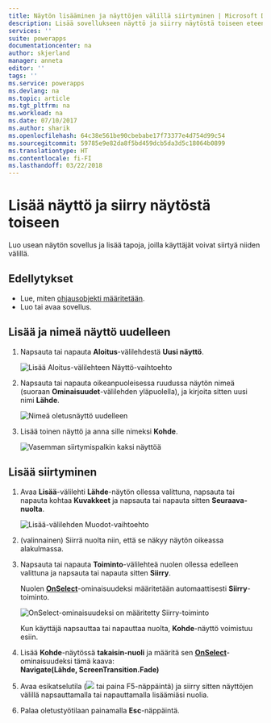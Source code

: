 ```yaml
---
title: Näytön lisääminen ja näyttöjen välillä siirtyminen | Microsoft Docs
description: Lisää sovellukseen näyttö ja siirry näytöstä toiseen eteen- ja taaksepäin osoittavilla nuolilla PowerAppsissa
services: ''
suite: powerapps
documentationcenter: na
author: skjerland
manager: anneta
editor: ''
tags: ''
ms.service: powerapps
ms.devlang: na
ms.topic: article
ms.tgt_pltfrm: na
ms.workload: na
ms.date: 07/10/2017
ms.author: sharik
ms.openlocfilehash: 64c38e561be90cbebabe17f73377e4d754d99c54
ms.sourcegitcommit: 59785e9e82da8f5bd459dcb5da3d5c18064b0899
ms.translationtype: HT
ms.contentlocale: fi-FI
ms.lasthandoff: 03/22/2018
---
```

# <a name="add-a-screen-and-navigate-between-screens"></a>Lisää näyttö ja siirry näytöstä toiseen
Luo usean näytön sovellus ja lisää tapoja, joilla käyttäjät voivat siirtyä niiden välillä.

## <a name="prerequisites"></a>Edellytykset
* Lue, miten [ohjausobjekti määritetään](add-configure-controls.md).
* Luo tai avaa sovellus.

## <a name="add-and-rename-a-screen"></a>Lisää ja nimeä näyttö uudelleen
1. Napsauta tai napauta **Aloitus**-välilehdestä **Uusi näyttö**.

    ![Lisää Aloitus-välilehteen Näyttö-vaihtoehto](./media/add-screen-context-variables/add-screen.png)

2. Napsauta tai napauta oikeanpuoleisessa ruudussa näytön nimeä (suoraan **Ominaisuudet**-välilehden yläpuolella), ja kirjoita sitten uusi nimi **Lähde**.

    ![Nimeä oletusnäyttö uudelleen](./media/add-screen-context-variables/name-source-screen.png)

3. Lisää toinen näyttö ja anna sille nimeksi **Kohde**.

    ![Vasemman siirtymispalkin kaksi näyttöä](./media/add-screen-context-variables/two-screens-in-nav.png)

## <a name="add-navigation"></a>Lisää siirtyminen
1. Avaa **Lisää**-välilehti **Lähde**-näytön ollessa valittuna, napsauta tai napauta kohtaa **Kuvakkeet** ja napsauta tai napauta sitten **Seuraava-nuolta**.  

    ![Lisää-välilehden Muodot-vaihtoehto](./media/add-screen-context-variables/add-next-arrow.png)

2. (valinnainen) Siirrä nuolta niin, että se näkyy näytön oikeassa alakulmassa.

3. Napsauta tai napauta **Toiminto**-välilehteä nuolen ollessa edelleen valittuna ja napsauta tai napauta sitten **Siirry**.

    Nuolen **[OnSelect](controls/properties-core.md)**-ominaisuudeksi määritetään automaattisesti **Siirry**-toiminto.  

    ![OnSelect-ominaisuudeksi on määritetty Siirry-toiminto](./media/add-screen-context-variables/onselect-default.png)

    Kun käyttäjä napsauttaa tai napauttaa nuolta, **Kohde**-näyttö voimistuu esiin.

4. Lisää **Kohde**-näytössä **takaisin-nuoli** ja määritä sen **[OnSelect](controls/properties-core.md)**-ominaisuudeksi tämä kaava:
   <br>**Navigate(Lähde, ScreenTransition.Fade)**

5. Avaa esikatselutila (![](./media/add-screen-context-variables/preview.png) tai paina F5-näppäintä) ja siirry sitten näyttöjen välillä napsauttamalla tai napauttamalla lisäämiäsi nuolia.

6. Palaa oletustyötilaan painamalla **Esc**-näppäintä.
